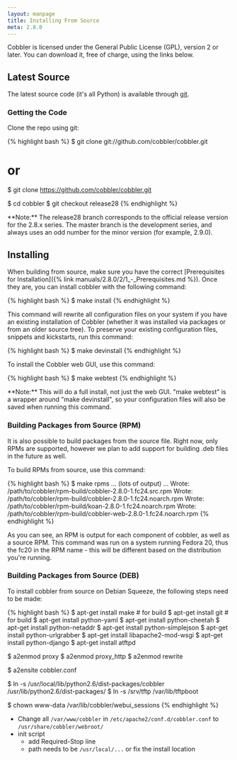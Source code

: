 ```yaml
---
layout: manpage
title: Installing From Source
meta: 2.8.0
---
```


Cobbler is licensed under the General Public License (GPL), version 2 or later. You can download it, free of charge, using the links below.

## Latest Source

The latest source code (it's all Python) is available through [git](https://github.com/cobbler/cobbler).

### Getting the Code

Clone the repo using git:

{% highlight bash %}
$ git clone git://github.com/cobbler/cobbler.git
# or
$ git clone https://github.com/cobbler/cobbler.git

$ cd cobbler
$ git checkout release28
{% endhighlight %}

<div class="alert alert-info alert-block">**Note:** The release28 branch corresponds to the official release version for
the 2.8.x series. The master branch is the development series, and always uses an odd number for the minor version
(for example, 2.9.0).</div>

## Installing

When building from source, make sure you have the correct
[Prerequisites for Installation]({% link manuals/2.8.0/2/1_-_Prerequisites.md %}). Once they are, you can install
cobbler with the following command:

{% highlight bash %}
$ make install
{% endhighlight %}

This command will rewrite all configuration files on your system if you have an existing installation of Cobbler
(whether it was installed via packages or from an older source tree). To preserve your existing configuration files,
snippets and kickstarts, run this command:

{% highlight bash %}
$ make devinstall
{% endhighlight %}

To install the Cobbler web GUI, use this command:

{% highlight bash %}
$ make webtest
{% endhighlight %}

<div class="alert alert-info alert-block">**Note:** This will do a full install, not just the web GUI. "make webtest"
is a wrapper around "make devinstall", so your configuration files will also be saved when running this command.</div>

### Building Packages from Source (RPM)

It is also possible to build packages from the source file. Right now, only RPMs are supported, however we plan to add
support for building .deb files in the future as well.

To build RPMs from source, use this command:

{% highlight bash %}
$ make rpms
... (lots of output) ...
Wrote: /path/to/cobbler/rpm-build/cobbler-2.8.0-1.fc24.src.rpm
Wrote: /path/to/cobbler/rpm-build/cobbler-2.8.0-1.fc24.noarch.rpm
Wrote: /path/to/cobbler/rpm-build/koan-2.8.0-1.fc24.noarch.rpm
Wrote: /path/to/cobbler/rpm-build/cobbler-web-2.8.0-1.fc24.noarch.rpm
{% endhighlight %}

As you can see, an RPM is output for each component of cobbler, as well as a source RPM. This command was run on a
system running Fedora 20, thus the fc20 in the RPM name - this will be different based on the distribution you're
running.

### Building Packages from Source (DEB)

To install cobbler from source on Debian Squeeze, the following steps need to be made:

{% highlight bash %}
$ apt-get install make # for build
$ apt-get install git # for build
$ apt-get install python-yaml
$ apt-get install python-cheetah
$ apt-get install python-netaddr
$ apt-get install python-simplejson
$ apt-get install python-urlgrabber
$ apt-get install libapache2-mod-wsgi
$ apt-get install python-django
$ apt-get install atftpd

$ a2enmod proxy
$ a2enmod proxy_http
$ a2enmod rewrite

$ a2ensite cobbler.conf

$ ln -s /usr/local/lib/python2.6/dist-packages/cobbler /usr/lib/python2.6/dist-packages/
$ ln -s /srv/tftp /var/lib/tftpboot

$ chown www-data /var/lib/cobbler/webui_sessions
{% endhighlight %}

- Change all `/var/www/cobbler` in `/etc/apache2/conf.d/cobbler.conf` to `/usr/share/cobbler/webroot/`
- init script
  - add Required-Stop line
  - path needs to be `/usr/local/...` or fix the install location
